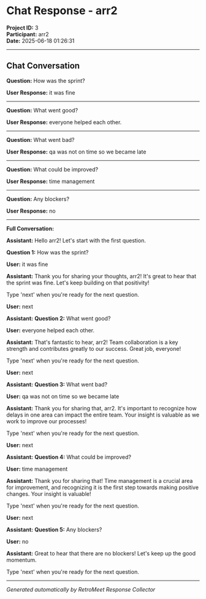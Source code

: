 # Chat Response - arr2

**Project ID:** 3  
**Participant:** arr2  
**Date:** 2025-06-18 01:26:31

---

## Chat Conversation

**Question:** How was the sprint?

**User Response:** it was fine

---

**Question:** What went good?

**User Response:** everyone helped each other.

---

**Question:** What went bad?

**User Response:** qa was not on time so we became late

---

**Question:** What could be improved?

**User Response:** time management

---

**Question:** Any blockers?

**User Response:** no

---

**Full Conversation:**

**Assistant:** Hello arr2! Let's start with the first question.

**Question 1:** How was the sprint?

**User:** it was fine

**Assistant:** Thank you for sharing your thoughts, arr2! It's great to hear that the sprint was fine. Let's keep building on that positivity!

Type 'next' when you're ready for the next question.

**User:** next

**Assistant:** **Question 2:** What went good?

**User:** everyone helped each other.

**Assistant:** That's fantastic to hear, arr2! Team collaboration is a key strength and contributes greatly to our success. Great job, everyone!

Type 'next' when you're ready for the next question.

**User:** next

**Assistant:** **Question 3:** What went bad?

**User:** qa was not on time so we became late

**Assistant:** Thank you for sharing that, arr2. It's important to recognize how delays in one area can impact the entire team. Your insight is valuable as we work to improve our processes!

Type 'next' when you're ready for the next question.

**User:** next

**Assistant:** **Question 4:** What could be improved?

**User:** time management

**Assistant:** Thank you for sharing that! Time management is a crucial area for improvement, and recognizing it is the first step towards making positive changes. Your insight is valuable!

Type 'next' when you're ready for the next question.

**User:** next

**Assistant:** **Question 5:** Any blockers?

**User:** no

**Assistant:** Great to hear that there are no blockers! Let's keep up the good momentum.

Type 'next' when you're ready for the next question.



---

*Generated automatically by RetroMeet Response Collector*

